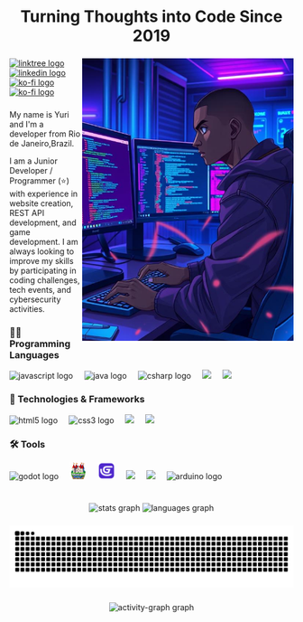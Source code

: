 <h1 align="center">Turning Thoughts into Code Since 2019</h1>

###

<img align="right" src="./src/programmer4_3.jpeg" alt="Logo" width="375" height="500">

###

<div align="left">
  <a href="https://yuricodingquest.carrd.co" target="_blank">
    <img src="https://img.shields.io/static/v1?message=Carrd&logo=carrd&label=&color=4C4396&logoColor=white&labelColor=&style=for-the-badge" height="30" alt="linktree logo"  />
  </a>
  <a href="https://www.linkedin.com/in/yuriquest/" target="_blank">
    <img src="https://img.shields.io/static/v1?message=LinkedIn&logo=linkedin&label=&color=0077B5&logoColor=white&labelColor=&style=for-the-badge" height="30" alt="linkedin logo"  />
  </a>
  <a href="https://ko-fi.com/yuricodingquest" target="_blank">
    <img src="https://img.shields.io/static/v1?message=Ko-fi&logo=ko-fi&label=&color=32c8db&logoColor=white&labelColor=&style=for-the-badge" height="30" alt="ko-fi logo"  />
  </a>
  <a href="https://kuronekoyukio.itch.io" target="_blank">
    <img src="https://img.shields.io/static/v1?message=Itch.Io&logo=itchdotio&label=&color=F16061&logoColor=white&labelColor=&style=for-the-badge" height="30" alt="ko-fi logo"  />
  </a>
</div>

###

<p align="left">My name is Yuri and I'm a developer from Rio de Janeiro,Brazil.<br></p>
I am a Junior Developer / Programmer (⭐) with experience in website creation, REST API development, and game development. I am always looking to improve my skills by participating in coding challenges, tech events, and cybersecurity activities.

<h3 align="left">🧑‍💻 Programming Languages</h3>

<div align="left">
  <img src="https://cdn.jsdelivr.net/gh/devicons/devicon/icons/javascript/javascript-original.svg" height="30" alt="javascript logo"  />
  <img width="12" />
  <img src="https://cdn.jsdelivr.net/gh/devicons/devicon/icons/java/java-original.svg" height="30" alt="java logo"  />
  <img width="12" />
  <img src="https://cdn.jsdelivr.net/gh/devicons/devicon/icons/csharp/csharp-original.svg" height="30" alt="csharp logo"  />
  <img width="12" />
  <img src="https://cdn.jsdelivr.net/gh/devicons/devicon@latest/icons/cplusplus/cplusplus-original.svg" height="30" />
  <img width="12" />
  <img src="https://cdn.jsdelivr.net/gh/devicons/devicon@latest/icons/python/python-original.svg" height="30"/>
  
</div>

<h3 align="left">🚀 Technologies & Frameworks</h3>

<div>

  <img src="https://cdn.jsdelivr.net/gh/devicons/devicon/icons/html5/html5-original.svg" height="30" alt="html5 logo"  />
  <img width="12" />
  <img src="https://cdn.jsdelivr.net/gh/devicons/devicon/icons/css3/css3-original.svg" height="30" alt="css3 logo"  />
  <img width="12" />
  <img src="https://cdn.jsdelivr.net/gh/devicons/devicon@latest/icons/spring/spring-original.svg" height="30"/>
  <img width="12" />
  <img src="https://cdn.jsdelivr.net/gh/devicons/devicon@latest/icons/mysql/mysql-original.svg" height="30"/>
  <img width="12" />

</div>

<h3 align="left">🛠️ Tools</h3>

<div>

  <img src="https://cdn.jsdelivr.net/gh/devicons/devicon/icons/godot/godot-original.svg" height="30" alt="godot logo"  />
  <img width="12" />
  <img src="./src/icons/rpgmakermv.png" height="30" alt="Rpg maker mv"  />
  <img width="12" />
  <img src="./src/icons/gdevelop.png" height="30" alt="Rpg maker mv"  />
  <img width="12" />
  <img src="https://cdn.jsdelivr.net/gh/devicons/devicon@latest/icons/unity/unity-original.svg" height="30"/>
  <img width="12" />
  <img src="https://cdn.jsdelivr.net/gh/devicons/devicon@latest/icons/blender/blender-original.svg" height="30"/>
  <img width="12" />
  <img src="https://cdn.jsdelivr.net/gh/devicons/devicon/icons/arduino/arduino-original.svg" height="30" alt="arduino logo"  />
  <img width="12" />

</div>

###

<h1 align="center"></h1>

<div align="center">
  <img src="https://github-readme-stats.vercel.app/api?username=YuriQuest&hide_title=false&hide_rank=false&show_icons=true&include_all_commits=false&count_private=true&disable_animations=false&theme=gotham&locale=en&hide_border=false&order=1" height="150" alt="stats graph"  />
  <img src="https://github-readme-stats.vercel.app/api/top-langs?username=YuriQuest&locale=en&hide_title=true&layout=compact&card_width=320&langs_count=8&theme=gotham&hide_border=false&order=2" height="150" alt="languages graph"/>
</div>

###

<img src="https://raw.githubusercontent.com/YuriQuest/YuriQuest/output/snake.svg" alt="Snake animation" />

###

<div align="center">
  <img src="https://github-readme-activity-graph.vercel.app/graph?username=YuriQuest&radius=16&theme=gotham&area=true&order=5" height="280" alt="activity-graph graph"  />
</div>

###
